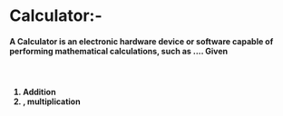 # Calculator:- 



<h4>A Calculator is an electronic hardware device or software capable of performing mathematical calculations, such as .... Given</h4>
<br>
<h4>
<ol>
  
  <li>Addition</li>
  <li>, multiplication</li>
</ol>

</h4>


